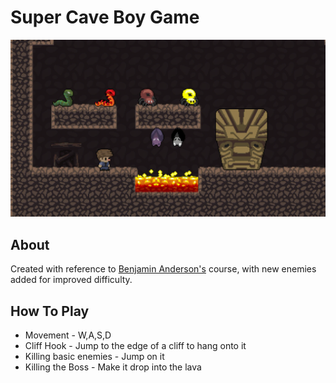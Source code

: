 # Super Cave Boy Game

![Project Gif](images/SCB.GIF)

## About
Created with reference to [Benjamin Anderson's](http://simplefpga.blogspot.sg/2012/07/seven-segment-led-multiplexing-circuit.html) course, with new enemies added for improved difficulty.

## How To Play
* Movement - W,A,S,D
* Cliff Hook - Jump to the edge of a cliff to hang onto it
* Killing basic enemies - Jump on it
* Killing the Boss - Make it drop into the lava
